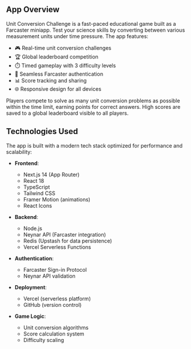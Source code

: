 ## App Overview

Unit Conversion Challenge is a fast-paced educational game built as a Farcaster miniapp. Test your science skills by converting between various measurement units under time pressure. The app features:

- 🎮 Real-time unit conversion challenges
- 🏆 Global leaderboard competition
- ⏱️ Timed gameplay with 3 difficulty levels
- 🔐 Seamless Farcaster authentication
- 📊 Score tracking and sharing
- 🌐 Responsive design for all devices

Players compete to solve as many unit conversion problems as possible within the time limit, earning points for correct answers. High scores are saved to a global leaderboard visible to all players.

## Technologies Used

The app is built with a modern tech stack optimized for performance and scalability:

- **Frontend**:
  - Next.js 14 (App Router)
  - React 18
  - TypeScript
  - Tailwind CSS
  - Framer Motion (animations)
  - React Icons

- **Backend**:
  - Node.js
  - Neynar API (Farcaster integration)
  - Redis (Upstash for data persistence)
  - Vercel Serverless Functions

- **Authentication**:
  - Farcaster Sign-in Protocol
  - Neynar API validation

- **Deployment**:
  - Vercel (serverless platform)
  - GitHub (version control)

- **Game Logic**:
  - Unit conversion algorithms
  - Score calculation system
  - Difficulty scaling

